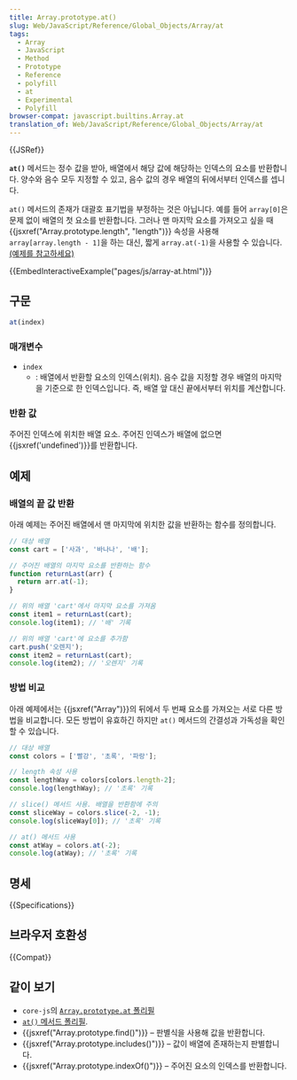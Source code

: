 ```yaml
---
title: Array.prototype.at()
slug: Web/JavaScript/Reference/Global_Objects/Array/at
tags:
  - Array
  - JavaScript
  - Method
  - Prototype
  - Reference
  - polyfill
  - at
  - Experimental
  - Polyfill
browser-compat: javascript.builtins.Array.at
translation_of: Web/JavaScript/Reference/Global_Objects/Array/at
---
```

{{JSRef}}

**`at()`** 메서드는 정수 값을 받아, 배열에서 해당 값에 해당하는 인덱스의 요소를 반환합니다. 양수와 음수 모두 지정할 수 있고, 음수 값의 경우 배열의 뒤에서부터 인덱스를 셉니다.

`at()` 메서드의 존재가 대괄호 표기법을 부정하는 것은 아닙니다. 예를 들어 `array[0]`은 문제 없이 배열의 첫 요소를 반환합니다. 그러나 맨 마지막 요소를 가져오고 싶을 때 {{jsxref("Array.prototype.length", "length")}} 속성을 사용해 `array[array.length - 1]`을 하는 대신, 짧게 `array.at(-1)`을 사용할 수 있습니다. [(예제를 참고하세요)](#예제)

{{EmbedInteractiveExample("pages/js/array-at.html")}}

## 구문

```js
at(index)
```

### 매개변수

- `index`
  - : 배열에서 반환할 요소의 인덱스(위치). 음수 값을 지정할 경우 배열의 마지막을 기준으로 한 인덱스입니다. 즉, 배열 앞 대신 끝에서부터 위치를 계산합니다.

### 반환 값

주어진 인덱스에 위치한 배열 요소. 주어진 인덱스가 배열에 없으면 {{jsxref('undefined')}}를 반환합니다.

## 예제

### 배열의 끝 값 반환

아래 예제는 주어진 배열에서 맨 마지막에 위치한 값을 반환하는 함수를 정의합니다.

```js
// 대상 배열
const cart = ['사과', '바나나', '배'];

// 주어진 배열의 마지막 요소를 반환하는 함수
function returnLast(arr) {
  return arr.at(-1);
}

// 위의 배열 'cart'에서 마지막 요소를 가져옴
const item1 = returnLast(cart);
console.log(item1); // '배' 기록

// 위의 배열 'cart'에 요소를 추가함
cart.push('오렌지');
const item2 = returnLast(cart);
console.log(item2); // '오렌지' 기록
```

### 방법 비교

아래 예제에서는 {{jsxref("Array")}}의 뒤에서 두 번째 요소를 가져오는 서로 다른 방법을 비교합니다. 모든 방법이 유효하긴 하지만 `at()` 메서드의 간결성과 가독성을 확인할 수 있습니다.

```js
// 대상 배열
const colors = ['빨강', '초록', '파랑'];

// length 속성 사용
const lengthWay = colors[colors.length-2];
console.log(lengthWay); // '초록' 기록

// slice() 메서드 사용. 배열을 반환함에 주의
const sliceWay = colors.slice(-2, -1);
console.log(sliceWay[0]); // '초록' 기록

// at() 메서드 사용
const atWay = colors.at(-2);
console.log(atWay); // '초록' 기록
```

## 명세

{{Specifications}}

## 브라우저 호환성

{{Compat}}

## 같이 보기

- `core-js`의 [`Array.prototype.at` 폴리필](https://github.com/zloirock/core-js#relative-indexing-method)
- [`at()` 메서드 폴리필](https://github.com/tc39/proposal-relative-indexing-method#polyfill).
- {{jsxref("Array.prototype.find()")}} – 판별식을 사용해 값을 반환합니다.
- {{jsxref("Array.prototype.includes()")}} – 값이 배열에 존재하는지 판별합니다.
- {{jsxref("Array.prototype.indexOf()")}} – 주어진 요소의 인덱스를 반환합니다.
